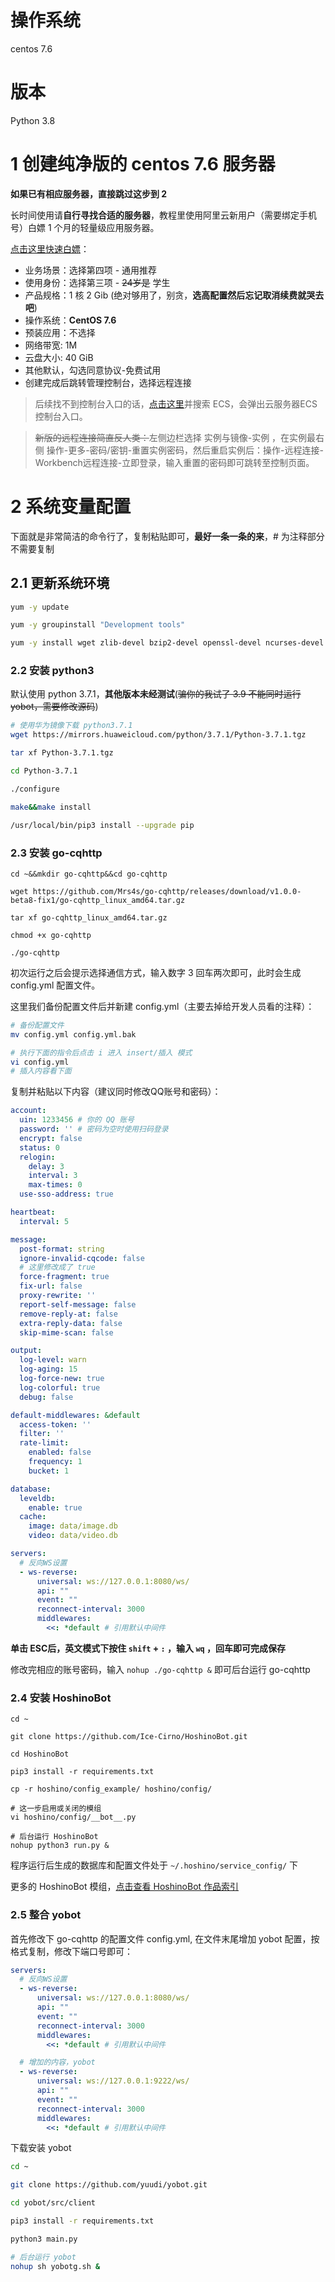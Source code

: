 # 操作系统
centos 7.6

# 版本
Python 3.8

# 1 创建纯净版的 centos 7.6 服务器
**如果已有相应服务器，直接跳过这步到 2**

长时间使用请**自行寻找合适的服务器**，教程里使用阿里云新用户（需要绑定手机号）白嫖 1 个月的轻量级应用服务器。

[点击这里快速白嫖](https://ecs-buy.aliyun.com/trial)：
* 业务场景：选择第四项 - 通用推荐
* 使用身份：选择第三项 - ~~24岁是~~ 学生
* 产品规格：1 核 2 Gib (绝对够用了，别贪，**选高配置然后忘记取消续费就哭去吧**)
* 操作系统：**CentOS 7.6**
* 预装应用：不选择
* 网络带宽: 1M
* 云盘大小: 40 GiB
* 其他默认，勾选同意协议-免费试用
* 创建完成后跳转管理控制台，选择远程连接

> 后续找不到控制台入口的话，[点击这里](https://homenew.console.aliyun.com/home/dashboard/ProductAndService)并搜索 ECS，会弹出云服务器ECS控制台入口。

>~~新版的远程连接简直反人类：~~左侧边栏选择 实例与镜像-实例 ，在实例最右侧 操作-更多-密码/密钥-重置实例密码，然后重启实例后：操作-远程连接-Workbench远程连接-立即登录，输入重置的密码即可跳转至控制页面。

# 2 系统变量配置
下面就是非常简洁的命令行了，复制粘贴即可，**最好一条一条的来**，# 为注释部分不需要复制
## 2.1 更新系统环境
```bash
yum -y update

yum -y groupinstall "Development tools"

yum -y install wget zlib-devel bzip2-devel openssl-devel ncurses-devel sqlite-devel readline-devel tk-devel gcc* libffi-devel make git vim screen
```

### 2.2 安装 python3
默认使用 python 3.7.1，**其他版本未经测试**(~~骗你的我试了 3.9 不能同时运行 yobot，需要修改源码~~)
```bash
# 使用华为镜像下载 python3.7.1
wget https://mirrors.huaweicloud.com/python/3.7.1/Python-3.7.1.tgz

tar xf Python-3.7.1.tgz

cd Python-3.7.1

./configure

make&&make install

/usr/local/bin/pip3 install --upgrade pip
```

### 2.3 安装 go-cqhttp
```
cd ~&&mkdir go-cqhttp&&cd go-cqhttp

wget https://github.com/Mrs4s/go-cqhttp/releases/download/v1.0.0-beta8-fix1/go-cqhttp_linux_amd64.tar.gz

tar xf go-cqhttp_linux_amd64.tar.gz

chmod +x go-cqhttp

./go-cqhttp
```
初次运行之后会提示选择通信方式，输入数字 3 回车两次即可，此时会生成 config.yml 配置文件。

这里我们备份配置文件后并新建 config.yml（主要去掉给开发人员看的注释）：
```bash
# 备份配置文件
mv config.yml config.yml.bak

# 执行下面的指令后点击 i 进入 insert/插入 模式
vi config.yml
# 插入内容看下面
```

复制并粘贴以下内容（建议同时修改QQ账号和密码）：
```yml
account:
  uin: 1233456 # 你的 QQ 账号
  password: '' # 密码为空时使用扫码登录
  encrypt: false
  status: 0
  relogin:
    delay: 3
    interval: 3
    max-times: 0    
  use-sso-address: true

heartbeat:
  interval: 5

message:
  post-format: string
  ignore-invalid-cqcode: false
  # 这里修改成了 true
  force-fragment: true
  fix-url: false
  proxy-rewrite: ''
  report-self-message: false
  remove-reply-at: false
  extra-reply-data: false
  skip-mime-scan: false

output:
  log-level: warn
  log-aging: 15
  log-force-new: true
  log-colorful: true
  debug: false

default-middlewares: &default
  access-token: ''
  filter: ''
  rate-limit:
    enabled: false
    frequency: 1
    bucket: 1

database:
  leveldb:
    enable: true
  cache:
    image: data/image.db
    video: data/video.db

servers:
  # 反向WS设置
  - ws-reverse:
      universal: ws://127.0.0.1:8080/ws/
      api: ""
      event: ""
      reconnect-interval: 3000
      middlewares:
        <<: *default # 引用默认中间件
```
**单击 ESC后，英文模式下按住 `shift` + `:` ，输入 `wq` ，回车即可完成保存**

修改完相应的账号密码，输入 `nohup ./go-cqhttp &` 即可后台运行 go-cqhttp

### 2.4 安装 HoshinoBot

```
cd ~

git clone https://github.com/Ice-Cirno/HoshinoBot.git

cd HoshinoBot

pip3 install -r requirements.txt

cp -r hoshino/config_example/ hoshino/config/

# 这一步启用或关闭的模组
vi hoshino/config/__bot__.py

# 后台运行 HoshinoBot
nohup python3 run.py &
```

程序运行后生成的数据库和配置文件处于 `~/.hoshino/service_config/` 下

更多的 HoshinoBot 模组，[点击查看 HoshinoBot 作品索引](https://github.com/pcrbot/HoshinoBot-plugins-index)


### 2.5 整合 yobot
首先修改下 go-cqhttp 的配置文件 config.yml,
在文件末尾增加 yobot 配置，按格式复制，修改下端口号即可：

```yml
servers:
  # 反向WS设置
  - ws-reverse:
      universal: ws://127.0.0.1:8080/ws/
      api: ""
      event: ""
      reconnect-interval: 3000
      middlewares:
        <<: *default # 引用默认中间件

  # 增加的内容，yobot
  - ws-reverse:
      universal: ws://127.0.0.1:9222/ws/
      api: ""
      event: ""
      reconnect-interval: 3000
      middlewares:
        <<: *default # 引用默认中间件
```

下载安装 yobot

```bash
cd ~

git clone https://github.com/yuudi/yobot.git

cd yobot/src/client

pip3 install -r requirements.txt

python3 main.py

# 后台运行 yobot
nohup sh yobotg.sh &
```
